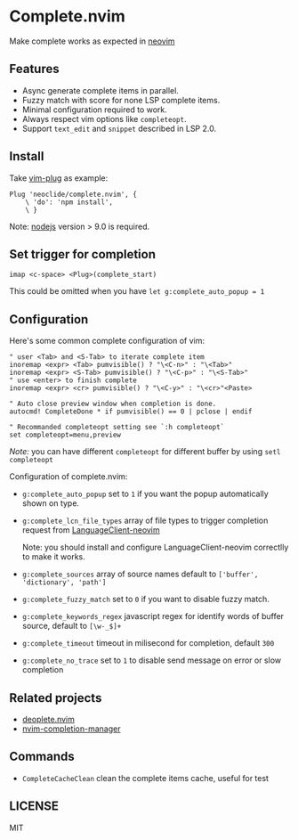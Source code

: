 # Complete.nvim

Make complete works as expected in [neovim](https://github.com/neovim/neovim)

## Features

* Async generate complete items in parallel.
* Fuzzy match with score for none LSP complete items.
* Minimal configuration required to work.
* Always respect vim options like `completeopt`.
* Support `text_edit` and `snippet` described in LSP 2.0.

## Install

Take [vim-plug](https://github.com/junegunn/vim-plug) as example:

``` vim
Plug 'neoclide/complete.nvim', {
    \ 'do': 'npm install',
    \ }
```

Note: [nodejs](http://nodejs.org/) version > 9.0 is required.

## Set trigger for completion

```
imap <c-space> <Plug>(complete_start)
```

This could be omitted when you have `let g:complete_auto_popup = 1`

## Configuration

Here's some common complete configuration of vim:

``` vim
" user <Tab> and <S-Tab> to iterate complete item
inoremap <expr> <Tab> pumvisible() ? "\<C-n>" : "\<Tab>"
inoremap <expr> <S-Tab> pumvisible() ? "\<C-p>" : "\<S-Tab>"
" use <enter> to finish complete
inoremap <expr> <cr> pumvisible() ? "\<C-y>" : "\<cr>"<Paste>

" Auto close preview window when completion is done.
autocmd! CompleteDone * if pumvisible() == 0 | pclose | endif

" Recommanded completeopt setting see `:h completeopt`
set completeopt=menu,preview
```

*Note:* you can have different `completeopt` for different buffer
by using `setl completeopt`

Configuration of complete.nvim:

* `g:complete_auto_popup` set to `1` if you want the popup automatically shown
  on type.
* `g:complete_lcn_file_types` array of file types to trigger completion request
  from [LanguageClient-neovim](https://github.com/autozimu/LanguageClient-neovim)

  Note: you should install and configure LanguageClient-neovim correctlly to
  make it works.

* `g:complete_sources` array of source names default to `['buffer', 'dictionary', 'path']`
* `g:complete_fuzzy_match` set to `0` if you want to disable fuzzy match.
* `g:complete_keywords_regex` javascript regex for identify words of buffer
  source, default to `[\w-_$]+`
* `g:complete_timeout` timeout in milisecond for completion, default `300`
* `g:complete_no_trace` set to `1` to disable send message on error or slow
  completion

## Related projects

* [deoplete.nvim](https://github.com/Shougo/deoplete.nvim)
* [nvim-completion-manager](https://github.com/roxma/nvim-completion-manager)

## Commands

* `CompleteCacheClean` clean the complete items cache, useful for test

## LICENSE

MIT
